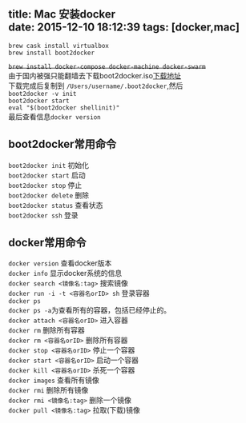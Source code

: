 title: Mac 安装docker  
date: 2015-12-10 18:12:39
tags: [docker,mac]
---
`brew cask install virtualbox`     
`brew install boot2docker`   
<!-- more -->
~~`brew install docker-compose docker-machine docker-swarm`~~    
由于国内被强只能翻墙去下载boot2docker.iso[下载地址](https://github.com/boot2docker/boot2docker/releases)   
下载完成后复制到 `/Users/username/.boot2docker`,然后   
`boot2docker -v init`   
`boot2docker start`   
`eval "$(boot2docker shellinit)"`    
最后查看信息`docker version`

## boot2docker常用命令
`boot2docker init` 初始化   
`boot2docker start` 启动   
`boot2docker stop` 停止   
`boot2docker delete` 删除   
`boot2docker status` 查看状态   
`boot2docker ssh` 登录

## docker常用命令 
`docker version` 查看docker版本   
`docker info` 显示docker系统的信息   
`docker search <镜像名:tag>` 搜索镜像    
`docker run -i -t <容器名orID> sh` 登录容器   
`docker ps`   
`docker ps -a`为查看所有的容器，包括已经停止的。   
`docker attach <容器名orID>` 进入容器            
`docker rm` 删除所有容器   
`docker rm <容器名orID>` 删除所有容器   
`docker stop <容器名orID>` 停止一个容器   
`docker start <容器名orID>` 启动一个容器   
`docker kill <容器名orID>` 杀死一个容器   
`docker images` 查看所有镜像   
`docker rmi` 删除所有镜像   
`docker rmi <镜像名:tag>` 删除一个镜像  
`docker pull <镜像名:tag>` 拉取(下载)镜像